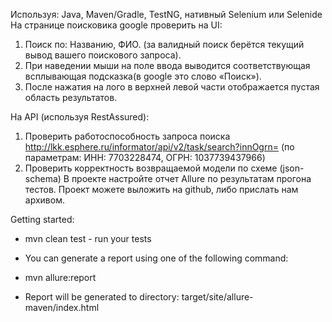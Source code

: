 Используя: Java, Maven/Gradle, TestNG, нативный Selenium или Selenide На странице поисковика
google проверить на UI:
1) Поиск по: Названию, ФИО. (за валидный поиск берётся текущий вывод вашего поискового
запроса).
2) При наведении мыши на поле ввода выводится соответствующая всплывающая подсказка(в
google это слово «Поиск»).
3) После нажатия на лого в верхней левой части отображается пустая область результатов.

На API (используя RestAssured):
1) Проверить работоспособность запроса поиска
http://lkk.esphere.ru/informator/api/v2/task/search?innOgrn= (по параметрам: ИНН: 7703228474,
ОГРН: 1037739437966)
2) Проверить корректность возвращаемой модели по схеме (json-schema)
В проекте настройте отчет Allure по результатам прогона тестов.
Проект можете выложить на github, либо прислать нам архивом.




Getting started:
- mvn clean test - run your tests
- You can generate a report using one of the following command:

- mvn allure:report
- Report will be generated tо directory: target/site/allure-maven/index.html
